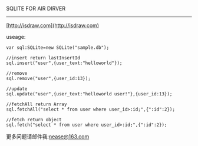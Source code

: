 SQLITE FOR AIR DIRVER

----------
[http://isdraw.com](http://isdraw.com)

useage:

	var sql:SQLite=new SQLite("sample.db");
	
	//insert return lastInsertId
	sql.insert("user",{user_text:"helloworld"});
	
	//remove
	sql.remove("user",{user_id:13});
	
	//update
	sql.update("user",{user_text:"helloworld user!"},{user_id:13});
	
	//fetchAll return Array
	sql.fetchAll("select * from user where user_id>:id;",{":id":2});
	
	//fetch return object
	sql.fetch("select * from user where user_id>:id;",{":id":2});

更多问题请邮件我:nease@163.com